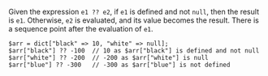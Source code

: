 Given the expression `e1 ?? e2`, if `e1` is defined and not `null`, then the result is `e1`. Otherwise, `e2` is evaluated, and its 
value becomes the result. There is a sequence point after the evaluation of `e1`.

```Hack
$arr = dict["black" => 10, "white" => null];
$arr["black"] ?? -100  // 10 as $arr["black"] is defined and not null
$arr["white"] ?? -200  // -200 as $arr["white"] is null
$arr["blue"] ?? -300   // -300 as $arr["blue"] is not defined
```
